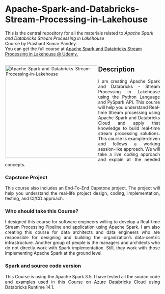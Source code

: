 # Apache-Spark-and-Databricks-Stream-Processing-in-Lakehouse
This is the central repository for all the materials related to <em>Apache Spark and Databricks Stream Processing in Lakehouse</em> <br>Course by Prashant Kumar Pandey.
<br> You can get the full course at <a href="https://www.udemy.com/course/spark-streaming-using-python/?referralCode=127B048D9EBD2D1278DC"> 
  Apache Spark and Databricks Stream Processing in Lakehouse @ Udemy.
</a>

<div>
<a href="https://www.udemy.com/course/spark-streaming-using-python/?referralCode=127B048D9EBD2D1278DC">
<img src="https://www.learningjournal.guru/_resources/img/jpg-5x/spark-beginners-course.jpg" alt="Apache-Spark-and-Databricks-Stream-Processing-in-Lakehouse" width="300" align="left"> 
</a>

<h2> Description </h2>
<p align="justify">
  I am creating Apache Spark and Databricks - Stream Processing in Lakehouse using the Python Language and PySpark API. This course will help you understand Real-time Stream processing using Apache Spark and Databricks Cloud and apply that knowledge to build real-time stream processing solutions. This course is example-driven and follows a working session-like approach. We will take a live coding approach and explain all the needed concepts.
</p>

<h3>Capstone Project</h3>
<p align="justify">
This course also includes an End-To-End Capstone project. The project will help you understand the real-life project design, coding, implementation, testing, and CI/CD approach. 
</p>

<h3>Who should take this Course?</h3>
<p align="justify">
I designed this course for software engineers willing to develop a Real-time Stream Processing Pipeline and application using Apache Spark. I am also creating this course for data architects and data engineers who are responsible for designing and building the organization’s data-centric infrastructure. Another group of people is the managers and architects who do not directly work with Spark implementation. Still, they work with those implementing Apache Spark at the ground level.
</p>

<h3>Spark and source code version</h3>
<p align="justify">
This Course is using the Apache Spark 3.5. I have tested all the source code and examples used in this Course on Azure Databricks Cloud using Databricks Runtime 14.1.
</p>

</div>
